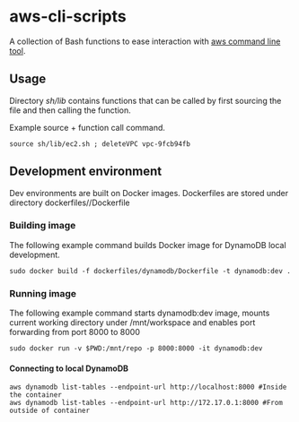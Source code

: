 # aws-cli-scripts

A collection of Bash functions to ease interaction with [aws command line tool](https://aws.amazon.com/documentation/cli/).

## Usage

Directory _sh/lib_ contains functions that can be called by first sourcing the file and then calling the function.

Example source + function call command.

`source sh/lib/ec2.sh ; deleteVPC vpc-9fcb94fb`

## Development environment

Dev environments are built on Docker images. Dockerfiles are stored under directory dockerfiles/<service>/Dockerfile

### Building image

The following example command builds Docker image for DynamoDB local development.


`sudo docker build -f dockerfiles/dynamodb/Dockerfile -t dynamodb:dev .`

### Running image

The following example command starts dynamodb:dev image, mounts current working directory under /mnt/workspace and enables port forwarding from port 8000 to 8000

`sudo docker run -v $PWD:/mnt/repo -p 8000:8000 -it dynamodb:dev`

#### Connecting to local DynamoDB

```
aws dynamodb list-tables --endpoint-url http://localhost:8000 #Inside the container
aws dynamodb list-tables --endpoint-url http://172.17.0.1:8000 #From outside of container
```
